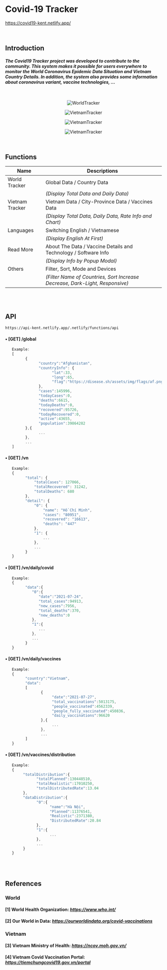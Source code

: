 # Covid-19 Tracker
https://covid19-kent.netlify.app/

<br>

## Introduction
#### _The Covid19 Tracker project was developed to contribute to the community. This system makes it possible for users everywhere to monitor the World Coronavirus Epidemic Data Situation and Vietnam Country Details. In addition, the system also provides some information about coronavirus variant, vaccine technologies, ..._
<br>

<p align="center"><img alt="WorldTracker" src="https://raw.githubusercontent.com/ToVinhKhang/Covid19-Tracker/main/img/Pic0.png" ></p>
<p align="center"><img alt="VietnamTracker" src="https://raw.githubusercontent.com/ToVinhKhang/Covid19-Tracker/main/img/Pic1.png" ></p>
<p align="center"><img alt="VietnamTracker" src="https://raw.githubusercontent.com/ToVinhKhang/Covid19-Tracker/main/img/Pic2.png"></p>
<p align="center"><img alt="VietnamTracker" src="https://raw.githubusercontent.com/ToVinhKhang/Covid19-Tracker/main/img/Variant_EN_lang.png" ></p>


<br>

## Functions
|Name|Descriptions|
|-|-|
|World Tracker|Global Data / Country Data|
| |_(Display Total Data and Daily Data)_|
|Vietnam Tracker|Vietnam Data / City-Province Data / Vaccines Data|
| |_(Display Total Data, Daily Data, Rate Info and Chart)_|
|Languages|Switching English / Vietnamese|
| |_(Display English At First)_|
|Read More|About The Data / Vaccine Details and Technology / Software Info|
| |_(Display Info by Popup Modal)_|
|Others|Filter, Sort, Mode and Devices|
| |_(Filter Name of Countries, Sort Increase Decrease, Dark-Light, Responsive)_|
<br>
<br>

## API
```
https://api-kent.netlify.app/.netlify/functions/api
```

#### • [GET] /global

```javascript
   Example:
   [
         {
               "country":"Afghanistan",
               "countryInfo": {
                     "lat":33,
                     "long":65,
                     "flag":"https://disease.sh/assets/img/flags/af.png"
               },
               "cases":145996,
               "todayCases":0,
               "deaths":6615,
               "todayDeaths":0,
               "recovered":95726,
               "todayRecovered":0,
               "active":43655,
               "population":39864282
         },{
               ...
         },
         ...
   ]
```

#### • [GET] /vn
```javascript
   Example:
   {
         "total": {
             "totalCases": 127066,
             "totalRecovered": 31242,
             "totalDeaths": 680
         },
         "detail": {
             "0": {
                 "name": "Hồ Chí Minh",
                 "cases": "80951",
                 "recovered": "16613",
                 "deaths": "447"
             },
             "1": {
                 ...
             },
             ...
         }
   }
```

#### • [GET] /vn/daily/covid
```javascript
   Example:
   {
         "data":{
            "0":{
               "date":"2021-07-24",
               "total_cases":94913,
               "new_cases":7956,
               "total_deaths":370,
               "new_deaths":0
            },
            "1":{
               ...
            },
            ...
         }
   }
```

#### • [GET] /vn/daily/vaccines
```javascript
   Example:
   {
         "country":"Vietnam",
         "data":
         [
                {
                     "date":"2021-07-27",
                     "total_vaccinations":5013175,
                     "people_vaccinated":4562339,
                     "people_fully_vaccinated":450836,
                     "daily_vaccinations":96620
                },{     
                     ...
                },
                ...
         ]
   }
```

#### • [GET] /vn/vaccines/distribution
```javascript
   Example:
   {
        "totalDistribution":{
              "totalPlanned":130448510,
              "totalRealistic":17010250,
              "totalDistributedRate":13.04
        },
        "dataDistribution":{
              "0":{
                    "name":"Hà Nội",
                    "Planned":11376541,
                    "Realistic":2371380,
                    "DistributedRate":20.84
              },
              "1":{
                    ...
              },
              ...
        }
   }
```

<br>
<br>

## References
### World
#### [1] World Health Organization: _https://www.who.int/_
#### [2] Our World in Data: _https://ourworldindata.org/covid-vaccinations_
### Vietnam
#### [3] Vietnam Ministry of Health: _https://ncov.moh.gov.vn/_
#### [4] Vietnam Covid Vaccination Portal: _https://tiemchungcovid19.gov.vn/portal_
<br>
